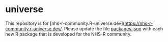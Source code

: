 # universe

This repository is for [nhs-r-community.R-universe.dev](https://nhs-r-community.r-universe.dev/. Please update the file [packages.json](packages.json)
with each new R package that is developed for the NHS-R community.

